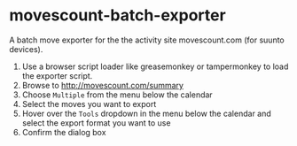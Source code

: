 # movescount-batch-exporter
A batch move exporter for the the activity site movescount.com (for suunto devices).

1. Use a browser script loader like greasemonkey or tampermonkey to load the exporter script.
2. Browse to http://movescount.com/summary
3. Choose `Multiple` from the menu below the calendar
4. Select the moves you want to export
5. Hover over the `Tools` dropdown in the menu below the calendar and select the export format you want to use
6. Confirm the dialog box
